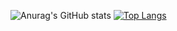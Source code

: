 ![Anurag's GitHub stats](https://github-readme-stats.vercel.app/api?username=milliorn&theme=nord&show_icons=true&hide_rank=true)
[![Top Langs](https://github-readme-stats.vercel.app/api/top-langs/?username=milliorn&layout=compact&langs_count=10&theme=nord)](https://github.com/anuraghazra/github-readme-stats)
